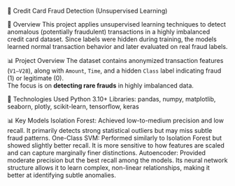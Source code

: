 🧠 Credit Card Fraud Detection (Unsupervised Learning)

📘 Overview
This project applies unsupervised learning techniques to detect anomalous (potentially fraudulent) transactions in a highly imbalanced credit card dataset.
Since labels were hidden during training, the models learned normal transaction behavior and later evaluated on real fraud labels.

📊 Project Overview
The dataset contains anonymized transaction features (`V1–V28`), along with `Amount`, `Time`, and a hidden `Class` label indicating fraud (1) or legitimate (0).  
The focus is on **detecting rare frauds** in highly imbalanced data.

🧰 Technologies Used
Python 3.10+
Libraries:
pandas, numpy, matplotlib, seaborn, plotly,
scikit-learn, tensorflow, keras

📊 Key Models
Isolation Forest:
Achieved low-to-medium precision and low recall. It primarily detects strong statistical outliers but may miss subtle fraud patterns.
One-Class SVM:
Performed similarly to Isolation Forest but showed slightly better recall. It is more sensitive to how features are scaled and can capture marginally finer distinctions.
Autoencoder:
Provided moderate precision but the best recall among the models. Its neural network structure allows it to learn complex, non-linear relationships, making it better at identifying subtle anomalies.
